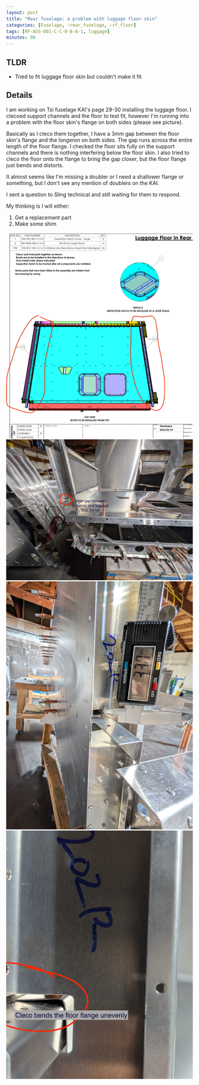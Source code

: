 ```yaml
---
layout: post
title: "Rear fuselage: a problem with luggage floor skin"
categories: [Fuselage, ~rear_fuselage, ~rf_floor]
tags: [RF-ASS-001-C-C-0-B-A-1, luggage]
minutes: 90
---
```


## TLDR

- Tried to fit luggage floor skin but couldn't make it fit

## Details

I am working on Tsi fuselage KAI's page 29-30 installing the luggage floor. I clecoed support channels and the floor to test fit, however I'm running into a problem with the floor skin's flange on both sides (please see picture).

Basically as I cleco them together, I have a 3mm gap between the floor skin's flange and the longeron on both sides. The gap runs across the entire length of the floor flange. I checked the floor sits fully on the support channels and there is nothing interfering below the floor skin. I also tried to cleco the floor onto the flange to bring the gap closer, but the floor flange just bends and distorts.

It almost seems like I'm missing a doubler or I need a shallower flange or something, but I don't see any mention of doublers on the KAI.

I sent a question to Sling technical and still waiting for them to respond.

My thinking is I will either:

1. Get a replacement part
2. Make some shim

![ref](/assets/img/20241009/luggage_floor_gap_in_flange.png)
![ref](/assets/img/20241009/floor_gap.jpg)
![ref](/assets/img/20241009/floor_gap_measurement.jpg)
![ref](/assets/img/20241009/floor_cleco_bend.jpg)
